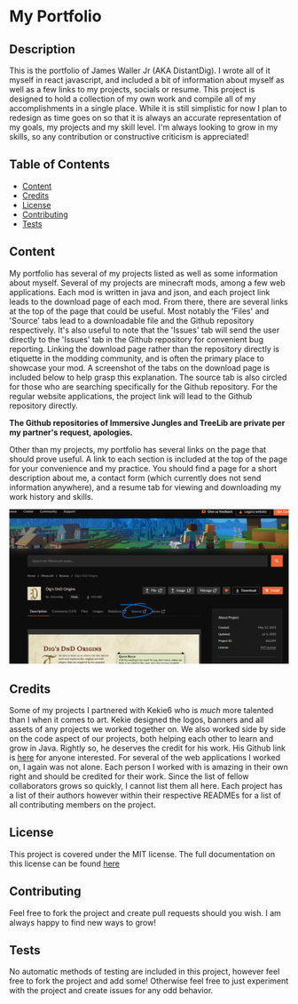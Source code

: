 # My Portfolio

## Description

This is the portfolio of James Waller Jr (AKA DistantDig). I wrote all of it myself in react javascript, and included a bit of information about myself as well as a few links to my projects, socials or resume. This project is designed to hold a collection of my own work and compile all of my accomplishments in a single place. While it is still simplistic for now I plan to redesign as time goes on so that it is always an accurate representation of my goals, my projects and my skill level. I'm always looking to grow in my skills, so any contribution or constructive criticism is appreciated!

<!-- A link to the deployed project: https://distantdig.github.io/portfolio/ -->

## Table of Contents

- [Content](#content)
- [Credits](#credits)
- [License](#license)
- [Contributing](#contributing)
- [Tests](#tests)

## Content

My portfolio has several of my projects listed as well as some information about myself. Several of my projects are minecraft mods, among a few web applications. Each mod is written in java and json, and each project link leads to the download page of each mod. From there, there are several links at the top of the page that could be useful. Most notably the 'Files' and 'Source' tabs lead to a downloadable file and the Github repository respectively. It's also useful to note that the 'Issues' tab will send the user directly to the 'Issues' tab in the Github repository for convenient bug reporting. Linking the download page rather than the repository directly is etiquette in the modding community, and is often the primary place to showcase your mod. A screenshot of the tabs on the download page is included below to help grasp this explanation. The source tab is also circled for those who are searching specifically for the Github repository. For the regular website applications, the project link will lead to the Github repository directly.

**The Github repositories of Immersive Jungles and TreeLib are private per my partner's request, apologies.**

Other than my projects, my portfolio has several links on the page that should prove useful. A link to each section is included at the top of the page for your convenience and my practice. You should find a page for a short description about me, a contact form (which currently does not send information anywhere), and a resume tab for viewing and downloading my work history and skills.

![Screenshot of Dig's DnD Origins download page with 'Source' tab circled](/assets/images/guide_to_github.png)

## Credits

Some of my projects I partnered with Kekie6 who is *much* more talented than I when it comes to art. Kekie designed the logos, banners and all assets of any projects we worked together on. We also worked side by side on the code aspect of our projects, both helping each other to learn and grow in Java. Rightly so, he deserves the credit for his work. His Github link is [here](https://github.com/Kekie6) for anyone interested. For several of the web applications I worked on, I again was not alone. Each person I worked with is amazing in their own right and should be credited for their work. Since the list of fellow collaborators grows so quickly, I cannot list them all here. Each project has a list of their authors however within their respective READMEs for a list of all contributing members on the project.

## License

This project is covered under the MIT license. The full documentation on this license can be found [here](https://opensource.org/licenses/MIT)

## Contributing

Feel free to fork the project and create pull requests should you wish. I am always happy to find new ways to grow!

## Tests

No automatic methods of testing are included in this project, however feel free to fork the project and add some! Otherwise feel free to just experiment with the project and create issues for any odd behavior.